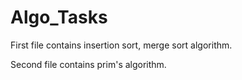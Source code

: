 # Algo_Tasks
First file contains insertion sort, merge sort algorithm.

Second file contains prim's algorithm.

